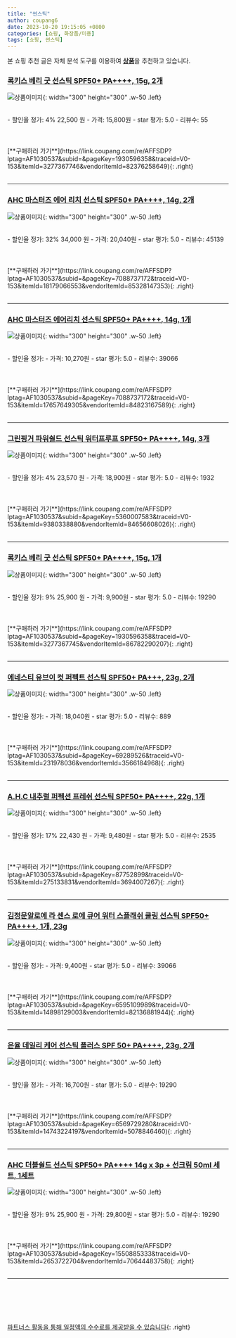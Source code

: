```yaml
---
title: "썬스틱"
author: coupang6
date: 2023-10-20 19:15:05 +0800
categories: [쇼핑, 화장품/미용]
tags: [쇼핑, 썬스틱]
---
```


본 쇼핑 추천 글은 자체 분석 도구를 이용하여 [**상품**](https://link.coupang.com/a/bao1ui)을 추천하고 있습니다.

### [록키스 베리 굿 선스틱 SPF50+ PA++++, 15g, 2개](https://link.coupang.com/re/AFFSDP?lptag=AF1030537&subid=&pageKey=1930596358&traceid=V0-153&itemId=3277367746&vendorItemId=82376258649)

![상품이미지](https://thumbnail8.coupangcdn.com/thumbnails/remote/230x230ex/image/vendor_inventory/2725/e3100c27f053d3710a3cc4a13129e6f7486f5945df5ac5f573b5b4f3baca.jpg){: width="300" height="300" .w-50 .left}


<br>
- 할인율 정가: 4%  22,500   원
- 가격: 15,800원
- star 평가: 5.0
- 리뷰수: 55
<br>
<br>
<br>
<br>
[**구매하러 가기**](https://link.coupang.com/re/AFFSDP?lptag=AF1030537&subid=&pageKey=1930596358&traceid=V0-153&itemId=3277367746&vendorItemId=82376258649){: .right}
<br>
<br>

---

### [AHC 마스터즈 에어 리치 선스틱 SPF50+ PA++++, 14g, 2개](https://link.coupang.com/re/AFFSDP?lptag=AF1030537&subid=&pageKey=7088737172&traceid=V0-153&itemId=18179066553&vendorItemId=85328147353)

![상품이미지](https://thumbnail6.coupangcdn.com/thumbnails/remote/230x230ex/image/retail/images/3133757101726123-a4bffc0d-57e9-4432-80f7-a8e47b5a952b.jpg){: width="300" height="300" .w-50 .left}


<br>
- 할인율 정가: 32%  34,000   원
- 가격: 20,040원
- star 평가: 5.0
- 리뷰수: 45139
<br>
<br>
<br>
<br>
[**구매하러 가기**](https://link.coupang.com/re/AFFSDP?lptag=AF1030537&subid=&pageKey=7088737172&traceid=V0-153&itemId=18179066553&vendorItemId=85328147353){: .right}
<br>
<br>

---

### [AHC 마스터즈 에어리치 선스틱 SPF50+ PA++++, 14g, 1개](https://link.coupang.com/re/AFFSDP?lptag=AF1030537&subid=&pageKey=7088737172&traceid=V0-153&itemId=17657649305&vendorItemId=84823167589)

![상품이미지](https://thumbnail7.coupangcdn.com/thumbnails/remote/230x230ex/image/retail/images/1869504475819381-a34da65d-16b4-421a-9b75-b1447ba8de8b.jpg){: width="300" height="300" .w-50 .left}


<br>
- 할인율 정가: 
- 가격: 10,270원
- star 평가: 5.0
- 리뷰수: 39066
<br>
<br>
<br>
<br>
[**구매하러 가기**](https://link.coupang.com/re/AFFSDP?lptag=AF1030537&subid=&pageKey=7088737172&traceid=V0-153&itemId=17657649305&vendorItemId=84823167589){: .right}
<br>
<br>

---

### [그린핑거 파워쉴드 선스틱 워터프루프 SPF50+ PA++++, 14g, 3개](https://link.coupang.com/re/AFFSDP?lptag=AF1030537&subid=&pageKey=5360007583&traceid=V0-153&itemId=9380338880&vendorItemId=84656608026)

![상품이미지](https://thumbnail7.coupangcdn.com/thumbnails/remote/230x230ex/image/retail/images/7969196778641671-7ecb8bb9-c200-408e-8c7e-fcfdd973e039.jpg){: width="300" height="300" .w-50 .left}


<br>
- 할인율 정가: 4%  23,570   원
- 가격: 18,900원
- star 평가: 5.0
- 리뷰수: 1932
<br>
<br>
<br>
<br>
[**구매하러 가기**](https://link.coupang.com/re/AFFSDP?lptag=AF1030537&subid=&pageKey=5360007583&traceid=V0-153&itemId=9380338880&vendorItemId=84656608026){: .right}
<br>
<br>

---

### [록키스 베리 굿 선스틱 SPF50+ PA++++, 15g, 1개](https://link.coupang.com/re/AFFSDP?lptag=AF1030537&subid=&pageKey=1930596358&traceid=V0-153&itemId=3277367745&vendorItemId=86782290207)

![상품이미지](https://thumbnail6.coupangcdn.com/thumbnails/remote/230x230ex/image/vendor_inventory/14f2/5117e700c299f1679d4e2a8625ce169086d986b0c09f414e6816c5565f5e.jpg){: width="300" height="300" .w-50 .left}


<br>
- 할인율 정가: 9%  25,900   원
- 가격: 9,900원
- star 평가: 5.0
- 리뷰수: 19290
<br>
<br>
<br>
<br>
[**구매하러 가기**](https://link.coupang.com/re/AFFSDP?lptag=AF1030537&subid=&pageKey=1930596358&traceid=V0-153&itemId=3277367745&vendorItemId=86782290207){: .right}
<br>
<br>

---

### [에네스티 유브이 컷 퍼펙트 선스틱 SPF50+ PA+++, 23g, 2개](https://link.coupang.com/re/AFFSDP?lptag=AF1030537&subid=&pageKey=69289526&traceid=V0-153&itemId=231978036&vendorItemId=3566184968)

![상품이미지](https://thumbnail9.coupangcdn.com/thumbnails/remote/230x230ex/image/retail/images/4688991946698325-0592a91c-0184-4db7-b11e-b0b0bb02d8d7.jpg){: width="300" height="300" .w-50 .left}


<br>
- 할인율 정가: 
- 가격: 18,040원
- star 평가: 5.0
- 리뷰수: 889
<br>
<br>
<br>
<br>
[**구매하러 가기**](https://link.coupang.com/re/AFFSDP?lptag=AF1030537&subid=&pageKey=69289526&traceid=V0-153&itemId=231978036&vendorItemId=3566184968){: .right}
<br>
<br>

---

### [A.H.C 내추럴 퍼펙션 프레쉬 선스틱 SPF50+ PA++++, 22g, 1개](https://link.coupang.com/re/AFFSDP?lptag=AF1030537&subid=&pageKey=87752899&traceid=V0-153&itemId=275133831&vendorItemId=3694007267)

![상품이미지](https://thumbnail9.coupangcdn.com/thumbnails/remote/230x230ex/image/product/image/vendoritem/2018/05/23/3666425821/d5bb9f7a-dc4a-4d01-aa27-272a86ce9295.jpg){: width="300" height="300" .w-50 .left}


<br>
- 할인율 정가: 17%  22,430   원
- 가격: 9,480원
- star 평가: 5.0
- 리뷰수: 2535
<br>
<br>
<br>
<br>
[**구매하러 가기**](https://link.coupang.com/re/AFFSDP?lptag=AF1030537&subid=&pageKey=87752899&traceid=V0-153&itemId=275133831&vendorItemId=3694007267){: .right}
<br>
<br>

---

### [김정문알로에 라 센스 로에 큐어 워터 스플래쉬 쿨링 선스틱 SPF50+ PA++++, 1개, 23g](https://link.coupang.com/re/AFFSDP?lptag=AF1030537&subid=&pageKey=6595109989&traceid=V0-153&itemId=14898129003&vendorItemId=82136881944)

![상품이미지](https://thumbnail10.coupangcdn.com/thumbnails/remote/230x230ex/image/retail/images/205739388744436-5b1491f5-77c5-44aa-9dbe-bcb7841dc35d.jpg){: width="300" height="300" .w-50 .left}


<br>
- 할인율 정가: 
- 가격: 9,400원
- star 평가: 5.0
- 리뷰수: 39066
<br>
<br>
<br>
<br>
[**구매하러 가기**](https://link.coupang.com/re/AFFSDP?lptag=AF1030537&subid=&pageKey=6595109989&traceid=V0-153&itemId=14898129003&vendorItemId=82136881944){: .right}
<br>
<br>

---

### [은율 데일리 케어 선스틱 플러스 SPF 50+ PA++++, 23g, 2개](https://link.coupang.com/re/AFFSDP?lptag=AF1030537&subid=&pageKey=6569729280&traceid=V0-153&itemId=14743224197&vendorItemId=5078846460)

![상품이미지](https://thumbnail9.coupangcdn.com/thumbnails/remote/230x230ex/image/retail/images/579553639491484-633b8367-9838-47d0-a736-e3193f1f9c30.jpg){: width="300" height="300" .w-50 .left}


<br>
- 할인율 정가: 
- 가격: 16,700원
- star 평가: 5.0
- 리뷰수: 19290
<br>
<br>
<br>
<br>
[**구매하러 가기**](https://link.coupang.com/re/AFFSDP?lptag=AF1030537&subid=&pageKey=6569729280&traceid=V0-153&itemId=14743224197&vendorItemId=5078846460){: .right}
<br>
<br>

---

### [AHC 더블쉴드 선스틱 SPF50+ PA++++ 14g x 3p + 선크림 50ml 세트, 1세트](https://link.coupang.com/re/AFFSDP?lptag=AF1030537&subid=&pageKey=1550885333&traceid=V0-153&itemId=2653722704&vendorItemId=70644483758)

![상품이미지](https://thumbnail6.coupangcdn.com/thumbnails/remote/230x230ex/image/retail/images/4706636935525524-d5f507ed-7101-4cbc-996e-ca95d5c4cc91.jpg){: width="300" height="300" .w-50 .left}


<br>
- 할인율 정가: 9%  25,900   원
- 가격: 29,800원
- star 평가: 5.0
- 리뷰수: 19290
<br>
<br>
<br>
<br>
[**구매하러 가기**](https://link.coupang.com/re/AFFSDP?lptag=AF1030537&subid=&pageKey=1550885333&traceid=V0-153&itemId=2653722704&vendorItemId=70644483758){: .right}
<br>
<br>

---
<br><br><br><br><br> [파트너스 활동을 통해 일정액의 수수료를 제공받을 수 있습니다](https://link.coupang.com/a/bao1ui){: .right}
